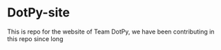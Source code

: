 # DotPy-site

This is repo for the website of Team DotPy, we have been contributing in this repo since long 
